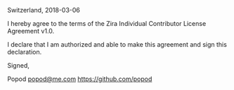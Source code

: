 Switzerland, 2018-03-06

I hereby agree to the terms of the Zira Individual Contributor License
Agreement v1.0.

I declare that I am authorized and able to make this agreement and sign this
declaration.

Signed,

Popod popod@me.com https://github.com/popod
